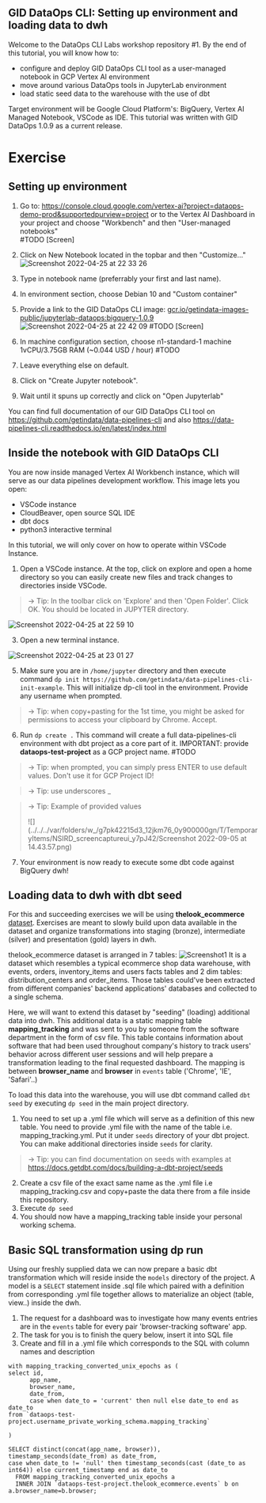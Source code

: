 ## GID DataOps CLI: Setting up environment and loading data to dwh 

Welcome to the DataOps CLI Labs workshop repository #1. By the end of this tutorial, you will know how to:
- configure and deploy GID DataOps CLI tool as a user-managed notebook in GCP Vertex AI environment
- move around various DataOps tools in JupyterLab environment
- load static seed data to the warehouse with the use of dbt

Target environment will be Google Cloud Platform's: BigQuery, Vertex AI Managed Notebook, VSCode as IDE. This tutorial was written with GID DataOps 1.0.9 as a current release.


# Exercise
## Setting up environment
1. Go to: https://console.cloud.google.com/vertex-ai?project=dataops-demo-prod&supportedpurview=project or to the Vertex AI Dashboard in your project and choose "Workbench" and then "User-managed notebooks"  
#TODO [Screen]

2. Click on New Notebook located in the topbar and then "Customize..."
   ![Screenshot 2022-04-25 at 22 33 26](https://user-images.githubusercontent.com/77925576/165170160-a08af36a-d022-4c5d-b5cd-a181576a6f76.png)

3. Type in notebook name (preferrably your first and last name).
4. In environment section, choose Debian 10 and "Custom container"
5. Provide a link to the GID DataOps CLI image: [gcr.io/getindata-images-public/jupyterlab-dataops:bigquery-1.0.9](gcr.io/getindata-images-public/jupyterlab-dataops:bigquery-1.0.9)
   ![Screenshot 2022-04-25 at 22 42 09](https://user-images.githubusercontent.com/77925576/165171403-93633875-3f5c-429c-a40a-014a863cd10d.png)
   #TODO [Screen]
6. In machine configuration section, choose n1-standard-1 machine 1vCPU/3.75GB RAM (~0.044 USD / hour) #TODO
7. Leave everything else on default. 
8. Click on "Create Jupyter notebook".
9. Wait until it spuns up correctly and click on "Open Jupyterlab"

You can find full documentation of our GID DataOps CLI tool on https://github.com/getindata/data-pipelines-cli and also https://data-pipelines-cli.readthedocs.io/en/latest/index.html

## Inside the notebook with GID DataOps CLI
You are now inside managed Vertex AI Workbench instance, which will serve as our data pipelines development workflow. This image lets you open:
- VSCode instance
- CloudBeaver, open source SQL IDE
- dbt docs
- python3 interactive terminal

In this tutorial, we will only cover on how to operate within VSCode Instance.

1. Open a VSCode instance. At the top, click on explore and open a home directory so you can easily create new files and track changes to directories inside VSCode.

>-> Tip: In the toolbar click on 'Explore' and then 'Open Folder'. Click OK. You should be located in JUPYTER directory.

![Screenshot 2022-04-25 at 22 59 10](https://user-images.githubusercontent.com/77925576/165173963-c2aaa4c9-d68b-4709-8ddf-1e1c63f79fe6.png)

3. Open a new terminal instance.

![Screenshot 2022-04-25 at 23 01 27](https://user-images.githubusercontent.com/77925576/165174292-ed5b1cc0-0516-40ec-89f9-aa6de7de833f.png)

5. Make sure you are in `/home/jupyter` directory and then execute command `dp init https://github.com/getindata/data-pipelines-cli-init-example`. This will initialize dp-cli tool in the environment. Provide any username when prompted.

>-> Tip: when copy+pasting for the 1st time, you might be asked for permissions to access your clipboard by Chrome. Accept.

6. Run `dp create .` This command will create a full data-pipelines-cli environment with dbt project as a core part of it. IMPORTANT: provide __dataops-test-project__ as a GCP project name. #TODO

>-> Tip: when prompted, you can simply press ENTER to use default values. Don't use it for GCP Project ID!

>-> Tip: use underscores _

>-> Tip: Example of provided values
> 
>![](../../../var/folders/w_/g7pk42215d3_12jkm76_0y900000gn/T/TemporaryItems/NSIRD_screencaptureui_y7pJ42/Screenshot 2022-09-05 at 14.43.57.png)


7. Your environment is now ready to execute some dbt code against BigQuery dwh!

## Loading data to dwh with dbt seed

For this and succeeding exercises we will be using **thelook_ecommerce** [dataset](https://console.cloud.google.com/marketplace/product/bigquery-public-data/thelook-ecommerce?project=gid-dataops-labs). Exercises are meant to slowly build upon data available in the dataset
and organize transformations into staging (bronze), intermediate (silver) and presentation (gold) layers in dwh.

thelook_ecommerce dataset is arranged in 7 tables:  ![Screenshot1](https://user-images.githubusercontent.com/77925576/188466518-2e342f7a-6c5b-4c00-b956-bf1cee9093bb.png)
It is a dataset which resembles a typical ecommerce shop data warehouse, with events, orders, inventory_items and users facts tables and 2 dim tables: distribution_centers and order_items.
Those tables could've been extracted from different companies' backend applications' databases and collected to a single schema.  

Here, we will want to extend this dataset by "seeding" (loading) additional data into dwh.
This additional data is a static mapping table **mapping_tracking** and was sent to you by someone from the software department
in the form of csv file. This table contains information about software that had been used throughout company's history to track users' behavior across different user sessions and will help prepare a transformation leading to the
final requested dashboard. The mapping is between **browser_name** and **browser** in `events` table ('Chrome', 'IE', 'Safari'..)

To load this data into the warehouse, you will use dbt command called `dbt seed` by executing `dp seed` in the main project directory.
1. You need to set up a .yml file which will serve as a definition of this new table. You need to provide .yml file with the name of the table i.e. mapping_tracking.yml. Put it under `seeds` directory of your dbt project. You can make additional directories inside `seeds` for clarity.
>-> Tip: you can find documentation on seeds with examples at https://docs.getdbt.com/docs/building-a-dbt-project/seeds
2. Create a csv file of the exact same name as the .yml file i.e mapping_tracking.csv and copy+paste the data there from a file inside this repository.
3. Execute `dp seed`
4. You should now have a mapping_tracking table inside your personal working schema.

## Basic SQL transformation using dp run

Using our freshly supplied data we can now prepare a basic dbt transformation which will reside
inside the `models` directory of the project. A model is a `SELECT` statement inside .sql file which paired with a definition
from corresponding .yml file together allows to materialize an object (table, view..) inside the dwh.

1. The request for a dashboard was to investigate how many events entries are in the `events` table for every pair 'browser-tracking software' app.
2. The task for you is to finish the query below, insert it into SQL file
3. Create and fill in a .yml file which corresponds to the SQL with column names and description
````
with mapping_tracking_converted_unix_epochs as (
select id, 
      app_name, 
      browser_name, 
      date_from, 
      case when date_to = 'current' then null else date_to end as date_to 
from `dataops-test-project.username_private_working_schema.mapping_tracking`

)

SELECT distinct(concat(app_name, browser)), 
timestamp_seconds(date_from) as date_from, 
case when date_to != 'null' then timestamp_seconds(cast (date_to as int64)) else current_timestamp end as date_to
  FROM mapping_tracking_converted_unix_epochs a 
  INNER JOIN `dataops-test-project.thelook_ecommerce.events` b on a.browser_name=b.browser;

